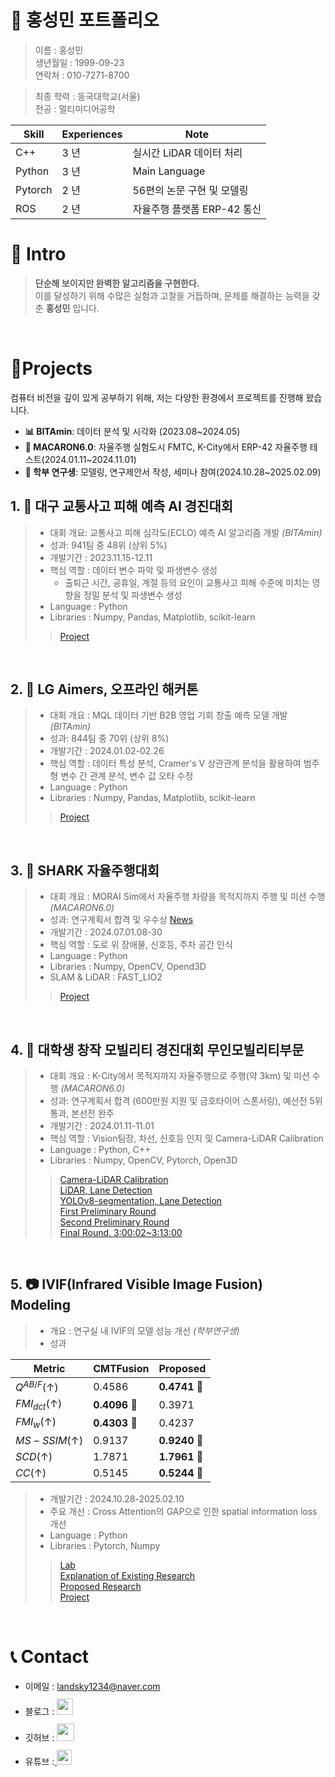 # 📜 홍성민 포트폴리오
> 이름 : 홍성민<br>
> 생년월일 : 1999-09-23<br>
> 연락처 : 010-7271-8700<br>

> 최종 학력 : 동국대학교(서울)<br>
> 전공 : 멀티미디어공학

Skill        | Experiences | Note
-------------|-------------|-----------------------------------
C++          | 3 년        | 실시간 LiDAR 데이터 처리
Python       | 3 년        | Main Language
Pytorch      | 2 년        | 56편의 논문 구현 및 모델링
ROS          | 2 년        | 자율주행 플랫폼 ERP-42 통신


# 👋 Intro

> **단순해 보이지만 완벽한 알고리즘을 구현한다.**<br>
> 이를 달성하기 위해 수많은 실험과 고찰을 거듭하며, 문제를 해결하는 능력을 갖춘 **홍성민** 입니다.


<br />

# 📝Projects
컴퓨터 비전을 깊이 있게 공부하기 위해, 저는 다양한 환경에서 프로젝트를 진행해 왔습니다.  
- **📊 BITAmin**: 데이터 분석 및 시각화 (2023.08~2024.05)
- **🚗 MACARON6.0**: 자율주행 실험도시 FMTC, K-City에서 ERP-42 자율주행 테스트(2024.01.11~2024.11.01)  
- **🧠 학부 연구생**: 모델링, 연구제안서 작성, 세미나 참여(2024.10.28~2025.02.09)
 
## 1. 🛫 대구 교통사고 피해 예측 AI 경진대회

> - 대회 개요: 교통사고 피해 심각도(ECLO) 예측 AI 알고리즘 개발 _(BITAmin)_
> - 성과: 941팀 중 48위 (상위 5%)
> - 개발기간 : 2023.11.15-12.11
> - 핵심 역할 : 데이터 변수 파악 및 파생변수 생성
>   - 출퇴근 시간, 공휴일, 계절 등의 요인이 교통사고 피해 수준에 미치는 영향을 정밀 분석 및 파생변수 생성
> - Language : Python 
> - Libraries : Numpy, Pandas, Matplotlib, scikit-learn
>> [Project](https://github.com/minmaxHong/Daegu_Traffic_Accident_Damage_Prediction_AI_Competition/tree/main)

<br />

## 2. 👞 LG Aimers, 오프라인 해커톤

> - 대회 개요 : MQL 데이터 기반 B2B 영업 기회 창출 예측 모델 개발 _(BITAmin)_
> - 성과: 844팀 중 70위 (상위 8%)
> - 개발기간 : 2024.01.02-02.26
> - 핵심 역할 : 데이터 특성 분석, Cramer's V 상관관계 분석을 활용하여 범주형 변수 간 관계 분석, 변수 값 오타 수정
> - Language : Python 
> - Libraries : Numpy, Pandas, Matplotlib, scikit-learn
>> [Project](https://github.com/minmaxHong/LG_Aimers)

<br />

## 3. 🍻 SHARK 자율주행대회

> - 대회 개요 : MORAI Sim에서 자율주행 차량을 목적지까지 주행 및 미션 수행 _(MACARON6.0)_
> - 성과: 연구계획서 합격 및 우수상 [News](https://www.morai.ai/ko/post/%EB%AA%A8%EB%9D%BC%EC%9D%B4-%EB%94%94%EC%A7%80%ED%84%B8%ED%8A%B8%EC%9C%88-%EC%84%B1%EB%82%A8%EC%8B%9C-%EA%B8%B0%EB%B0%98-%EC%83%A4%ED%81%AC%EC%9E%90%EC%9C%A8%EC%A3%BC%ED%96%89%EB%8C%80%ED%9A%8C-%EC%84%B1%EB%A3%8C)
> - 개발기간 : 2024.07.01.08-30
> - 핵심 역할 : 도로 위 장애물, 신호등, 주차 공간 인식
> - Language : Python
> - Libraries : Numpy, OpenCV, Opend3D
> - SLAM & LiDAR : FAST_LIO2
>> [Project](https://github.com/minmaxHong/Shark_MORAI_Simulator_for_AutonomousDriving)

<br />

## 4. 👊 대학생 창작 모빌리티 경진대회 무인모빌리티부문

> - 대회 개요 : K-City에서 목적지까지 자율주행으로 주행(약 3km) 및 미션 수행 _(MACARON6.0)_
> - 성과: 연구계획서 합격 (600만원 지원 및 금호타이어 스폰서링), 예선전 5위 통과, 본선전 완주
> - 개발기간 : 2024.01.11-11.01
> - 핵심 역할 : Vision팀장, 차선, 신호등 인지 및 Camera-LiDAR Calibration
> - Language : Python, C++
> - Libraries : Numpy, OpenCV, Pytorch, Open3D
>> [Camera-LiDAR Calibration](https://github.com/minmaxHong/Camera-3DLiDAR_Calibration)<br>
>> [LiDAR, Lane Detection](https://github.com/minmaxHong/LiDAR_lanedetection)<br>
>> [YOLOv8-segmentation, Lane Detection](https://github.com/minmaxHong/yolov8-seg_lanedetection)<br>
>> [First Preliminary Round](https://www.youtube.com/watch?v=BuifRXkDtxM)<br>
>> [Second Preliminary Round](https://www.youtube.com/watch?v=bsNJADrdTH0)<br>
>> [Final Round, 3:00:02~3:13:00](https://www.youtube.com/watch?v=dPtdy3fO3pk&t=16231s)

<br />

## 5. 📷 IVIF(Infrared Visible Image Fusion) Modeling

> - 개요 : 연구실 내 IVIF의 모델 성능 개선 _(학부연구생)_
> - 성과

| Metric     | CMTFusion | Proposed |
|------------|-----------|----------|
| $Q^{AB/F}$(↑)      | 0.4586    | **0.4741** 🔴 |
| $FMI_{dct}$(↑)     | **0.4096** 🔴    | 0.3971   |
| $FMI_w$(↑)       | **0.4303** 🔴    | 0.4237   | ↑     |
| $MS-SSIM$(↑)    | 0.9137    | **0.9240** 🔴   |
| $SCD$(↑)        | 1.7871    | **1.7961** 🔴   | ↑     |
| $CC$(↑)         | 0.5145    | **0.5244** 🔴   |


> - 개발기간 : 2024.10.28-2025.02.10
> - 주요 개선 : Cross Attention의 GAP으로 인한 spatial information loss 개선
> - Language : Python
> - Libraries : Pytorch, Numpy
>> [Lab](https://cilab.dongguk.edu/)<br>
>> [Explanation of Existing Research](https://velog.io/@landsky1234/Cross-Modal-Transformers-for-Infrared-and-Visible-Image-fusion)<br>
>> [Proposed Research](https://www.notion.so/IVIF-Infrared-Visible-Image-Fusion-Modeling-19ff043fb96980c8988aefe883967455?pvs=4)<br>
>> [Project](https://github.com/minmaxHong/Research)

<br />

# 📞 Contact

- 이메일 : landsky1234@naver.com
- 블로그 : <a href="https://velog.io/@landsky1234/posts">
  <img src="https://user-images.githubusercontent.com/68724828/185885678-8f619bfa-1160-4bb4-a026-f758a4014f82.png" height="26px" style="margin-top: 10px" />
  </a>
- 깃허브 : <a href="https://github.com/minmaxHong">
  <img src="https://user-images.githubusercontent.com/68724828/185908612-22f4d219-78a7-4de7-bb02-deecaa63bffa.png" height="28px" style="margin-top: 10px" />
  </a>
- 유튜브 :<a href="https://www.youtube.com/@sungminhong1039">
  <img src="https://user-images.githubusercontent.com/1569988/159397141-21463bc2-2acf-416b-aa15-235664556f34.png" height="24px" style="margin-top: 10px" />
  </a>

